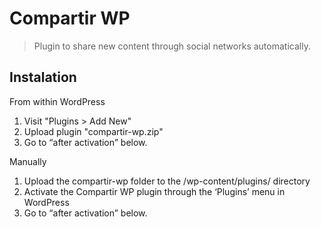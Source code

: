 # Compartir WP

> Plugin to share new content through social networks automatically.

## Instalation

From within WordPress

1. Visit "Plugins > Add New"
2. Upload plugin "compartir-wp.zip"
3. Go to “after activation” below.

Manually

1. Upload the compartir-wp folder to the /wp-content/plugins/ directory
2. Activate the Compartir WP plugin through the ‘Plugins’ menu in WordPress
3. Go to “after activation” below.
